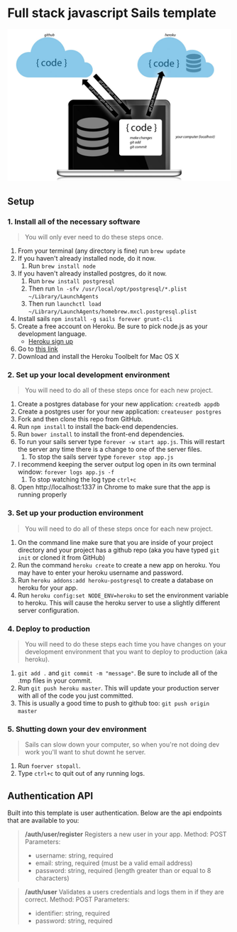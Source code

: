 # Full stack javascript Sails template

![overview diagram](/development-heroku.jpg)

## Setup

### 1. Install all of the necessary software

> You will only ever need to do these steps once.

1. From your terminal (any directory is fine) run `brew update`
2. If you haven't already installed node, do it now.
	1. Run `brew install node`
3. If you haven't already installed postgres, do it now.
	1. Run `brew install postgresql`
	2. Then run `ln -sfv /usr/local/opt/postgresql/*.plist ~/Library/LaunchAgents`
	3. Then run `launchctl load ~/Library/LaunchAgents/homebrew.mxcl.postgresql.plist`
4. Install sails `npm install -g sails forever grunt-cli`
5. Create a free account on Heroku. Be sure to pick node.js as your development language.
	* [Heroku sign up](https://signup.heroku.com/dc)
6. Go to [this link](https://devcenter.heroku.com/articles/getting-started-with-nodejs#set-up)
7. Download and install the Heroku Toolbelt for Mac OS X

### 2. Set up your local development environment

> You will need to do all of these steps once for each new project.

1. Create a postgres database for your new application: `createdb appdb`
2. Create a postgres user for your new application: `createuser postgres`
3. Fork and then clone this repo from GitHub.
4. Run `npm install` to install the back-end dependencies.
5. Run `bower install` to install the front-end dependencies. 
6. To run your sails server type `forever -w start app.js`. This will restart the server any time there is a change to one of the server files.
	1. To stop the sails server type `forever stop app.js`
7. I recommend keeping the server output log open in its own terminal window: `forever logs app.js -f`
	1. To stop watching the log type `ctrl+c`
8. Open http://localhost:1337 in Chrome to make sure that the app is running properly

### 3. Set up your production environment

> You will need to do all of these steps once for each new project.

1. On the command line make sure that you are inside of your project directory and your project has a github repo (aka you have typed `git init` or cloned it from GitHub)
2. Run the command `heroku create` to create a new app on heroku. You may have to enter your heroku username and password.
3. Run `heroku addons:add heroku-postgresql` to create a database on heroku for your app.
4. Run `heroku config:set NODE_ENV=heroku` to set the environment variable to heroku. This will cause the heroku server to use a slightly different server configuration.

### 4. Deploy to production

> You will need to do these steps each time you have changes on your development environment that you want to deploy to production (aka heroku).

1. `git add .` and `git commit -m "message"`. Be sure to include all of the .tmp files in your commit.
4. Run `git push heroku master`. This will update your production server with all of the code you just committed.
5. This is usually a good time to push to github too: `git push origin master`

### 5. Shutting down your dev environment

> Sails can slow down your computer, so when you're not doing dev work you'll want to shut downt he server.

1. Run `foerver stopall`.
2. Type `ctrl+c` to quit out of any running logs.

## Authentication API

Built into this template is user authentication. Below are the api endpoints that are available to you:

> **/auth/user/register**
> Registers a new user in your app.
> Method: POST
> Parameters:
> 
>  - username: string, required
>  - email: string, required (must be a valid email address)
>  - password: string, required (length greater than or equal to 8 characters)


> **/auth/user**
> Validates a users credentials and logs them in if they are correct.
> Method: POST
> Parameters:
> 
>  - identifier: string, required
>  - password: string, required
